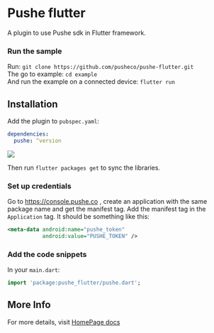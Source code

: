 # Pushe flutter

A plugin to use Pushe sdk in Flutter framework.

### Run the sample

Run: `git clone https://github.com/pusheco/pushe-flutter.git`<br>
The go to example: `cd example`<br>
And run the example on a connected device: `flutter run`<br>

## Installation

Add the plugin to `pubspec.yaml`:

```yaml
dependencies:
  pushe: ^version
```
<img src="https://img.shields.io/badge/release-v1.2-blue"></img>

Then run `flutter packages get` to sync the libraries.

### Set up credentials

Go to https://console.pushe.co , create an application with the same package name and get the manifest tag. Add the manifest tag in the `Application` tag. It should be something like this:

```xml
<meta-data android:name="pushe_token"
           android:value="PUSHE_TOKEN" />
```

### Add the code snippets

In your `main.dart`:

```dart
import 'package:pushe_flutter/pushe.dart';
```

## More Info
For more details, visit [HomePage docs](https://docs.pushe.co/)
